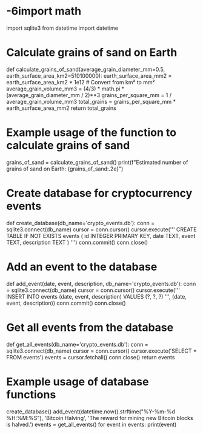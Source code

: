 # -6import math
import sqlite3
from datetime import datetime

# Calculate grains of sand on Earth
def calculate_grains_of_sand(average_grain_diameter_mm=0.5, earth_surface_area_km2=510100000):
    earth_surface_area_mm2 = earth_surface_area_km2 * 1e12  # Convert from km² to mm²
    average_grain_volume_mm3 = (4/3) * math.pi * (average_grain_diameter_mm / 2)**3
    grains_per_square_mm = 1 / average_grain_volume_mm3
    total_grains = grains_per_square_mm * earth_surface_area_mm2
    return total_grains

# Example usage of the function to calculate grains of sand
grains_of_sand = calculate_grains_of_sand()
print(f"Estimated number of grains of sand on Earth: {grains_of_sand:.2e}")

# Create database for cryptocurrency events
def create_database(db_name='crypto_events.db'):
    conn = sqlite3.connect(db_name)
    cursor = conn.cursor()
    cursor.execute('''
    CREATE TABLE IF NOT EXISTS events (
        id INTEGER PRIMARY KEY,
        date TEXT,
        event TEXT,
        description TEXT
    )
    ''')
    conn.commit()
    conn.close()

# Add an event to the database
def add_event(date, event, description, db_name='crypto_events.db'):
    conn = sqlite3.connect(db_name)
    cursor = conn.cursor()
    cursor.execute('''
    INSERT INTO events (date, event, description) VALUES (?, ?, ?)
    ''', (date, event, description))
    conn.commit()
    conn.close()

# Get all events from the database
def get_all_events(db_name='crypto_events.db'):
    conn = sqlite3.connect(db_name)
    cursor = conn.cursor()
    cursor.execute('SELECT * FROM events')
    events = cursor.fetchall()
    conn.close()
    return events

# Example usage of database functions
create_database()
add_event(datetime.now().strftime("%Y-%m-%d %H:%M:%S"), 'Bitcoin Halving', 'The reward for mining new Bitcoin blocks is halved.')
events = get_all_events()
for event in events:
    print(event)
